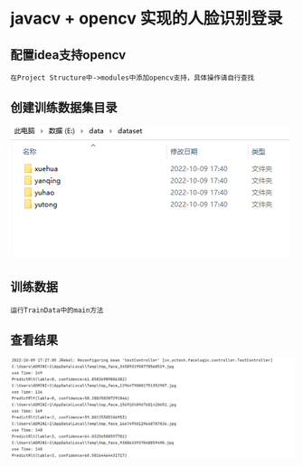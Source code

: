 # javacv + opencv 实现的人脸识别登录

## 配置idea支持opencv
```
在Project Structure中->modules中添加opencv支持，具体操作请自行查找
```

## 创建训练数据集目录
![train](./src/main/resources/static/train.png)


## 训练数据
```
运行TrainData中的main方法
```

## 查看结果
![train](./src/main/resources/static/result.png)
